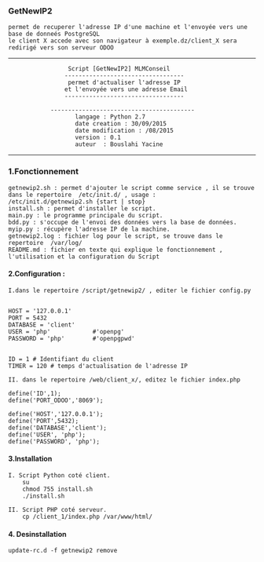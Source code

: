 ### GetNewIP2
	permet de recuperer l'adresse IP d'une machine et l'envoyée vers une base de donneés PostgreSQL
	le client X accede avec son navigateur à exemple.dz/client_X sera redirigé vers son serveur ODOO 
----------------------------------------------------------------------------------------------------
                                                                              
                     Script [GetNewIP2] MLMConseil                             
                    ----------------------------------                        
                     permet d'actualiser l'adresse IP                        
                    et l'envoyée vers une adresse Email                       
                    ----------------------------------                        
          				                                       
                -----------------------------------------                    
                       langage : Python 2.7                                   
                       date creation : 30/09/2015                             
                       date modification : /08/2015                           
                       version : 0.1                                          
                       auteur  : Bouslahi Yacine                              
                                                                              
--------------------------------------------------------------
### 1.Fonctionnement

	getnewip2.sh : permet d'ajouter le script comme service , il se trouve dans le repertoire  /etc/init.d/ , usage : 		/etc/init.d/getnewip2.sh {start | stop}
	install.sh : permet d'installer le script.
	main.py : le programme principale du script.
	bdd.py : s'occupe de l'envoi des données vers la base de données.
	myip.py : récupère l'adresse IP de la machine.
	getnewip2.log : fichier log pour le script, se trouve dans le repertoire  /var/log/
	README.md : fichier en texte qui explique le fonctionnement , l'utilisation et la configuration du Script


#### 2.Configuration :

	I.dans le repertoire /script/getnewip2/ , editer le fichier config.py 
	

	HOST = '127.0.0.1'
	PORT = 5432
	DATABASE = 'client'
	USER = 'php'    		#'openpg'
	PASSWORD = 'php'		#'openpgpwd'


	ID = 1 # Identifiant du client
	TIMER = 120 # temps d'actualisation de l'adresse IP
	
	II. dans le repertoire /web/client_x/, editez le fichier index.php
	
	define('ID',1);
	define('PORT_ODOO','8069');
	
	define('HOST','127.0.0.1');
	define('PORT',5432);
	define('DATABASE','client');
	define('USER', 'php');
	define('PASSWORD', 'php');


#### 3.Installation
	I. Script Python coté client.
		su 
		chmod 755 install.sh
		./install.sh

	II. Script PHP coté serveur.
		cp /client_1/index.php /var/www/html/

#### 4. Desinstallation
	update-rc.d -f getnewip2 remove


